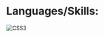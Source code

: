 # Languages/Skills:
![CSS3](https://img.shields.io/badge/css3-%231572B6.svg?style=for-the-badge&logo=css3&logoColor=white)

